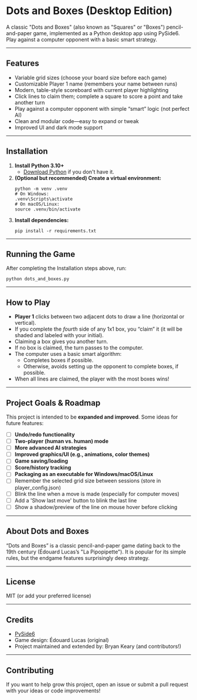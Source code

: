 # Dots and Boxes (Desktop Edition)

A classic "Dots and Boxes" (also known as "Squares" or "Boxes") pencil-and-paper game, implemented as a Python desktop app using PySide6. Play against a computer opponent with a basic smart strategy.

---

## Features

- Variable grid sizes (choose your board size before each game)
- Customizable Player 1 name (remembers your name between runs)
- Modern, table-style scoreboard with current player highlighting
- Click lines to claim them; complete a square to score a point and take another turn
- Play against a computer opponent with simple “smart” logic (not perfect AI)
- Clean and modular code—easy to expand or tweak
- Improved UI and dark mode support

---

## Installation

1. **Install Python 3.10+**
   - [Download Python](https://www.python.org/downloads/) if you don't have it.
2. **(Optional but recommended) Create a virtual environment:**
   ```
   python -m venv .venv
   # On Windows:
   .venv\Scripts\activate
   # On macOS/Linux:
   source .venv/bin/activate
   ```
3. **Install dependencies:**
   ```
   pip install -r requirements.txt
   ```

---

## Running the Game

After completing the Installation steps above, run:
```
python dots_and_boxes.py
```

---

## How to Play

- **Player 1** clicks between two adjacent dots to draw a line (horizontal or vertical).
- If you complete the *fourth* side of any 1x1 box, you “claim” it (it will be shaded and labeled with your initial).
- Claiming a box gives you another turn.
- If no box is claimed, the turn passes to the computer.
- The computer uses a basic smart algorithm:
  - Completes boxes if possible.
  - Otherwise, avoids setting up the opponent to complete boxes, if possible.
- When all lines are claimed, the player with the most boxes wins!

---

## Project Goals & Roadmap

This project is intended to be **expanded and improved**. Some ideas for future features:

- [ ] **Undo/redo functionality**
- [ ] **Two-player (human vs. human) mode**
- [ ] **More advanced AI strategies**
- [ ] **Improved graphics/UI (e.g., animations, color themes)**
- [ ] **Game saving/loading**
- [ ] **Score/history tracking**
- [ ] **Packaging as an executable for Windows/macOS/Linux**
- [ ] Remember the selected grid size between sessions (store in player_config.json)
- [ ] Blink the line when a move is made (especially for computer moves)
- [ ] Add a 'Show last move' button to blink the last line
- [ ] Show a shadow/preview of the line on mouse hover before clicking

---

## About Dots and Boxes

“Dots and Boxes” is a classic pencil-and-paper game dating back to the 19th century (Édouard Lucas’s "La Pipopipette").
It is popular for its simple rules, but the endgame features surprisingly deep strategy.

---

## License

MIT (or add your preferred license)

---

## Credits

- [PySide6](https://doc.qt.io/qtforpython/)
- Game design: Édouard Lucas (original)
- Project maintained and extended by: Bryan Keary (and contributors!)

---

## Contributing

If you want to help grow this project, open an issue or submit a pull request with your ideas or code improvements!

